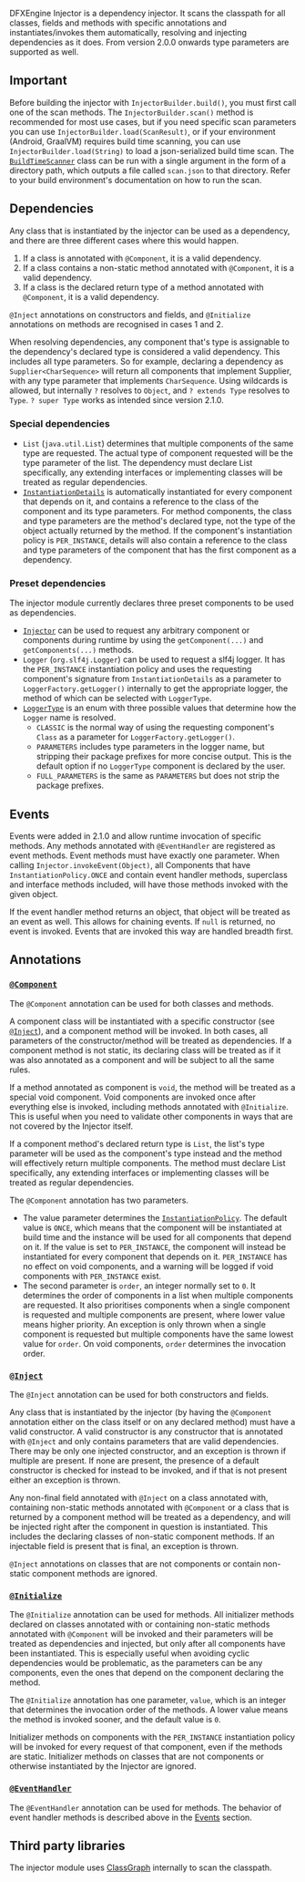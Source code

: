 DFXEngine Injector is a dependency injector. It scans the classpath for all classes, fields and methods with specific
annotations and instantiates/invokes them automatically, resolving and injecting dependencies as it does. From version
2.0.0 onwards type parameters are supported as well.

## Important

Before building the injector with `InjectorBuilder.build()`, you must first call one of the scan methods. The 
`InjectorBuilder.scan()` method is recommended for most use cases, but if you need specific scan parameters you can 
use `InjectorBuilder.load(ScanResult)`, or if your environment (Android, GraalVM) requires build time scanning, you can
use `InjectorBuilder.load(String)` to load a json-serialized build time scan. The 
[`BuildTimeScanner`](src/main/java/me/datafox/dfxengine/injector/BuildTimeScanner.java) class can be run with a single 
argument in the form of a directory path, which outputs a file called `scan.json` to that directory. Refer to your build 
environment's documentation on how to run the scan.

## Dependencies

Any class that is instantiated by the injector can be used as a dependency, and there are three different cases where
this would happen.

1. If a class is annotated with `@Component`, it is a valid dependency.
2. If a class contains a non-static method annotated with `@Component`, it is a valid dependency.
3. If a class is the declared return type of a method annotated with `@Component`, it is a valid dependency.

`@Inject` annotations on constructors and fields, and `@Initialize` annotations on methods are recognised in cases 1 
and 2.

When resolving dependencies, any component that's type is assignable to the dependency's declared type is considered
a valid dependency. This includes all type parameters. So for example, declaring a dependency as 
`Supplier<CharSequence>` will return all components that implement Supplier, with any type parameter that implements
`CharSequence`. Using wildcards is allowed, but internally `?` resolves to `Object`, and 
<code>?&nbsp;extends&nbsp;Type</code> resolves to `Type`. <code>?&nbsp;super&nbsp;Type</code> works as intended since 
version 2.1.0.

### Special dependencies

* `List` (`java.util.List`) determines that multiple components of the same type are requested. The actual type of 
component requested will be the type parameter of the list. The dependency must declare List specifically, any extending 
interfaces or implementing classes will be treated as regular dependencies.
* [`InstantiationDetails`](../injector-api/src/main/java/me/datafox/dfxengine/injector/api/InstantiationDetails.java) is 
automatically instantiated for every component that depends on it, and contains a reference to the class of the 
component and its type parameters. For method components, the class and type parameters are the method's declared type, 
not the type of the object actually returned by the method. If the component's instantiation policy is `PER_INSTANCE`, 
details will also contain a reference to the class and type parameters of the component that has the first component as 
a dependency.

### Preset dependencies

The injector module currently declares three preset components to be used as dependencies.

* [`Injector`](../injector-api/src/main/java/me/datafox/dfxengine/injector/api/Injector.java) can be used to request any 
arbitrary component or components during runtime by using the `getComponent(...)` and `getComponents(...)` methods.
* `Logger` (`org.slf4j.Logger`) can be used to request a slf4j logger. It has the `PER_INSTANCE` instantiation policy 
and uses the requesting component's signature from `InstantiationDetails` as a parameter to `LoggerFactory.getLogger()` 
internally to get the appropriate logger, the method of which can be selected with `LoggerType`.
* [`LoggerType`](src/main/java/me/datafox/dfxengine/injector/InjectorImpl.java) is an enum with three possible values 
that determine how the `Logger` name is resolved.
  * `CLASSIC` is the normal way of using the requesting component's `Class` as a parameter for
  `LoggerFactory.getLogger()`.
  * `PARAMETERS` includes type parameters in the logger name, but stripping their package prefixes for more concise 
  output. This is the default option if no `LoggerType` component is declared by the user.
  * `FULL_PARAMETERS` is the same as `PARAMETERS` but does not strip the package prefixes.

## Events

Events were added in 2.1.0 and allow runtime invocation of specific methods. Any methods annotated with `@EventHandler` 
are registered as event methods. Event methods must have exactly one parameter. When calling 
`Injector.invokeEvent(Object)`, all Components that have `InstantiationPolicy.ONCE` and contain event handler methods, 
superclass and interface methods included, will have those methods invoked with the given object.

If the event handler method returns an object, that object will be treated as an event as well. This allows for chaining
events. If `null` is returned, no event is invoked. Events that are invoked this way are handled breadth first.

## Annotations

### [`@Component`](../injector-api/src/main/java/me/datafox/dfxengine/injector/api/annotation/Component.java)

The `@Component` annotation can be used for both classes and methods. 

A component class will be instantiated with a specific constructor (see [`@Inject`](#inject)), and a component method 
will be invoked. In both cases, all parameters of the constructor/method will be treated as dependencies. If a component 
method is not static, its declaring class will be treated as if it was also annotated as a component and will be subject 
to all the same rules.

If a method annotated as component is `void`, the method will be treated as a special void component. Void components
are invoked once after everything else is invoked, including methods annotated with `@Initialize`. This is useful when 
you need to validate other components in ways that are not covered by the Injector itself.

If a component method's declared return type is `List`, the list's type parameter will be used as the component's type 
instead and the method will effectively return multiple components. The method must declare List specifically, any 
extending interfaces or implementing classes will be treated as regular dependencies.

The `@Component` annotation has two parameters. 
* The value parameter determines the 
[`InstantiationPolicy`](../injector-api/src/main/java/me/datafox/dfxengine/injector/api/InstantiationPolicy.java). The
default value is `ONCE`, which means that the component will be instantiated at build time and the instance will be used
for all components that depend on it. If the value is set to `PER_INSTANCE`, the component will instead be instantiated
for every component that depends on it. `PER_INSTANCE` has no effect on void components, and a warning will be logged if
void components with `PER_INSTANCE` exist.
* The second parameter is `order`, an integer normally set to `0`. It determines the order of components in a list when 
multiple components are requested. It also prioritises components when a single component is requested and multiple 
components are present, where lower value means higher priority. An exception is only thrown when a single component is 
requested but multiple components have the same lowest value for `order`. On void components, `order` determines the
invocation order.

### [`@Inject`](../injector-api/src/main/java/me/datafox/dfxengine/injector/api/annotation/Inject.java)

The `@Inject` annotation can be used for both constructors and fields.

Any class that is instantiated by the injector (by having the `@Component` annotation either on the class itself or on
any declared method) must have a valid constructor. A valid constructor is any constructor that is annotated with 
`@Inject` and only contains parameters that are valid dependencies. There may be only one injected constructor, and an 
exception is thrown if multiple are present. If none are present, the presence of a default constructor is checked for 
instead to be invoked, and if that is not present either an exception is thrown.

Any non-final field annotated with `@Inject` on a class annotated with, containing non-static methods annotated with 
`@Component` or a class that is returned by a component method will be treated as a dependency, and will be injected 
right after the component in question is instantiated. This includes the declaring classes of non-static component 
methods. If an injectable field is present that is final, an exception is thrown.

`@Inject` annotations on classes that are not components or contain non-static component methods are ignored.

### [`@Initialize`](../injector-api/src/main/java/me/datafox/dfxengine/injector/api/annotation/Initialize.java)

The `@Initialize` annotation can be used for methods. All initializer methods declared on classes annotated with or
containing non-static methods annotated with `@Component` will be invoked and their parameters will be treated as
dependencies and injected, but only after all components have been instantiated. This is especially useful when avoiding 
cyclic dependencies would be problematic, as the parameters can be any components, even the ones that depend on the 
component declaring the method.

The `@Initialize` annotation has one parameter, `value`, which is an integer that determines the invocation order of the 
methods. A lower value means the method is invoked sooner, and the default value is `0`.

Initializer methods on components with the `PER_INSTANCE` instantiation policy will be invoked for every request of that
component, even if the methods are static. Initializer methods on classes that are not components or otherwise 
instantiated by the Injector are ignored.

### [`@EventHandler`](../injector-api/src/main/java/me/datafox/dfxengine/injector/api/annotation/EventHandler.java)

The `@EventHandler` annotation can be used for methods. The behavior of event handler methods is described above in the
[Events](#events) section.

## Third party libraries

The injector module uses [ClassGraph](https://github.com/classgraph/classgraph) internally to scan the classpath.